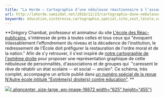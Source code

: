 ```yaml
---
title: "La Horde – Cartographie d’une nébuleuse réactionnaire à l’assaut de l’école"
url: http://lahorde.samizdat.net/2016/12/23/cartographie-dune-nebuleuse-reactionnaire-a-lassaut-de-lecole/
keywords: éducation,sintéresse,cartographie,spécial,site,sest,lécole,social,évoquent,école,horde,sy,dune,nébuleuse,réactionnaire,lassaut
---
```

**Grégory Chambat, professeur et animateur du site [L'école des Réac-publicains](http://www.questionsdeclasses.org/reac/), s'intéresse de près à toutes celles et tous ceux qui "évoquent inlassablement l'effondrement du niveau et la décadence de l'institution, le redressement de l'École doit préfigurer la restauration de l'ordre moral et de la nation." Afin de s'y retrouver, il s'est inspiré de [notre cartographie de l'extrême droite](http://lahorde.samizdat.net/2016/12/07/cartographie-de-lextreme-droite-mieux-la-connaitre-pour-mieux-la-combattre/) pour proposer une représentation graphique de cette nébuleuse de personnalités, d'associations et de groupes qui  "caressent le rêve de rétablir un état scolaire -- et social -- ancien". Ce schéma, très complet, accompagne un article publié dans [un numéro spécial de la revue N'Autre école intitulé "Extrême(s) droite(s) contre éducation"](http://www.questionsdeclasses.org/Commandes-et-abonnement-a-notre-revue-et-a-nos-ouvrages). **

[![](http://lahorde.samizdat.net/wp-content/uploads/2016/12/carto_%C3%A9cole-625x455.png){.aligncenter .size-large .wp-image-16672 width="625" height="455"}](http://lahorde.samizdat.net/wp-content/uploads/2016/12/carto_%C3%A9cole.png)
